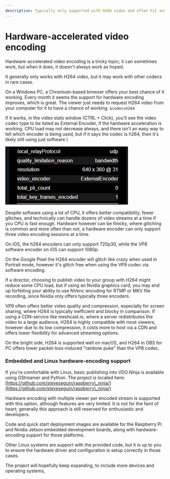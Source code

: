 ```yaml
---
description: Typically only supported with H264 video and often hit and miss
---
```


# Hardware-accelerated video encoding

Hardware-accelerated video encoding is a tricky topic; it can sometimes work, but when it does, it doesn't always work as hoped.

It generally only works with H264 video, but it may work with other codecs in rare cases.

On a Windows PC, a Chromium-based browser offers your best chance of it working. Every month it seems the support for hardware encoding improves, which is great. The viewer just needs to request H264 video from your computer for it to have a chance of working. `&codec=h264`

If it works, in the video stats window (CTRL + Click), you'll see the video codec type to be listed as External Encoder, if the hardware acceleration is working. CPU load may not decrease always, and there isn't an easy way to tell which encoder is being used, but if it says the codec is h264, then it's likely still using just software.\


![Sample of the H264 Hardware Encoder working with VDO.Ninja](<../.gitbook/assets/image (17).png>)

Despite software using a lot of CPU, it offers better compatibility, fewer glitches, and technically can handle dozens of video streams at a time if you CPU is fast enough. Hardware however can be finicky, where glitching is common and more often than not, a hardware encoder can only support three video encoding sessions at a time.

On iOS, the h264 encoders can only support 720p30, while the VP8 software encoder on iOS can support 1080p.&#x20;

On the Google Pixel the H264 encoder will glitch like crazy when used in Portrait mode, however it's glitch free when using the VP9 codec via software encoding.

If a director, choosing to publish video to your group with H264 might reduce some CPU load, but if using an Nvidia graphics card, you may end up forfeiting your ability to use NVenc encoding for RTMP or MKV file recording, since Nvidia only offers typically three encoders.

VP9 often offers better video quality and compression, especially for screen sharing, where H264 is typically inefficient and blocky in comparison. If using a CDN-service like meshcast.io, where a server redistributes the video to a large audience, H264 is highly compatible with most viewers, however due to its low compression, it costs more to host via a CDN and offers lower flexibility for advanced streaming options.

On the bright side, H264 is supported well on macOS, and H264 in OBS for PC offers lower packet-loss-induced "rainbow puke" than the VP8 codec.

### Embedded and Linux hardware-encoding support

If you're comfortable with Linux, basic publishing into VDO.Ninja is available using GStreamer and Python. The project is located here: [https://github.com/steveseguin/raspberry\_ninja/](https://github.com/steveseguin/raspberry\_ninja/)

Hardware encoding with multiple viewer per encoded stream is supported with this option, although features are very limited.  It is not for the faint of heart; generally this approach is still reserved for enthusiastic and developers.

Code and quick start deployment images are available for the Raspberry Pi and Nvidia Jetson embedded development boards, along with hardware-encoding support for those platforms. &#x20;

Other Linux systems are support with the provided code, but it is up to you to ensure the hardware driver and configuration is setup correctly in those cases.

The project will hopefully keep expanding, to include more devices and operating systems,



